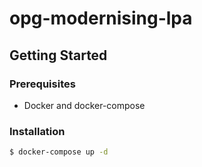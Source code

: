 # opg-modernising-lpa
## Getting Started
### Prerequisites
* Docker and docker-compose

### Installation
```bash
$ docker-compose up -d
```
